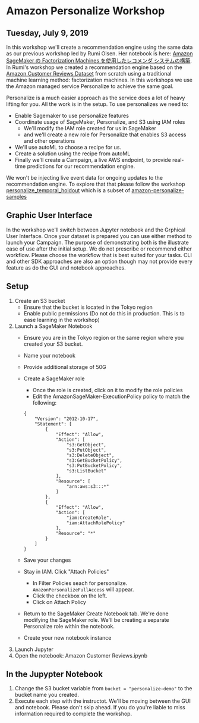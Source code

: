# Amazon Personalize Workshop
## Tuesday, July 9, 2019

In this workshop we'll create a recommendation engine using the same data as our previous workshop led by Rumi Olsen. Her notebook is here: [Amazon SageMaker の Factorization Machines を使用したレコメンダ システムの構築](https://github.com/rumiio/sagemaker-rec-engine-demo). In Rumi's workshop we created a recommendation engine based on the [Amazon Customer Reviews Dataset](https://s3.amazonaws.com/amazon-reviews-pds/readme.html) from scratch using a traditional machine learning method: factorization machines. In this workshops we use the Amazon managed service Personalize to achieve the same goal. 

Personalize is a much easier approach as the service does a lot of heavy lifting for you. All the work is in the setup. To use personalizes we need to: 

* Enable Sagemaker to use personalize features 
* Coordinate usage of SageMaker, Personalize, and S3 using IAM roles
    * We'll modify the IAM role created for us in SageMaker
    * and we'll create a new role for Personalize that enables S3 access and other operations
* We'll use autoML to choose a recipe for us.
* Create a solution using the recipe from autoML
* Finally we'll create a Campaign, a live AWS endpoint, to provide real-time predictions for our recommendation engine. 

We won't be injecting live event data for ongoing updates to the recommendation engine. To explore that that please follow the workshop [personalize_temporal_holdout](https://github.com/aws-samples/amazon-personalize-samples/tree/master/personalize_temporal_holdout) which is a subset of [amazon-personalize-samples](https://github.com/aws-samples/amazon-personalize-samples)

## Graphic User Interface

In the workshop we'll switch between Jupyter notebook and the Grphical User Interface. Once your dataset is prepared you can use either method to launch your Campaign. The purpose of demonstrating both is the illustrate ease of use after the initial setup. We do not prescribe or recommend either workflow. Please choose the workflow that is best suited for your tasks. CLI and other SDK approaches are also an option though may not provide every feature as do the GUI and notebook approaches. 


## Setup
1. Create an S3 bucket
    * Ensure that the bucket is located in the Tokyo region
    * Enable public permissions (Do not do this in production. This is to ease learning in the workshop)
1. Launch a SageMaker Notebook
    * Ensure you are in the Tokyo region or the same region where you created your S3 bucket.
    * Name your notebook
    * Provide additional storage of 50G
    * Create a SageMaker role
        * Once the role is created, click on it to modify the role policies
        * Edit the AmazonSageMaker-ExecutionPolicy policy to match the following: 
        ```
        {
            "Version": "2012-10-17",
            "Statement": [
                {
                    "Effect": "Allow",
                    "Action": [
                        "s3:GetObject",
                        "s3:PutObject",
                        "s3:DeleteObject",
                        "s3:GetBucketPolicy",
                        "s3:PutBucketPolicy",
                        "s3:ListBucket"
                    ],
                    "Resource": [
                        "arn:aws:s3:::*"
                    ]
                },
                {
                    "Effect": "Allow",
                    "Action": [
                        "iam:CreateRole",
                        "iam:AttachRolePolicy"
                    ],
                    "Resource": "*"
                }
            ]
        }
        ```

    * Save your changes
    * Stay in IAM. Click "Attach Policies"
        * In Filter Policies seach for personalize. ```AmazonPersonalizeFullAccess``` will appear. 
        * Click the checkbox on the left.
        * Click on Attach Policy
    * Return to the SageMaker Create Notebook tab. We're done modifying the SageMaker role. We'll be creating a separate Personalize role within the notebook.
    * Create your new notebook instance
1. Launch Jupyter
1. Open the notebook: Amazon Customer Reviews.ipynb

## In the Jupypter Notebook
1. Change the S3 bucket variable from ``` bucket = "personalize-demo" ``` to the bucket name you created.
1. Execute each step with the instructot. We'll be moving between the GUI and notebook. Please don't skip ahead. If you do you're liable to miss information required to complete the workshop. 

